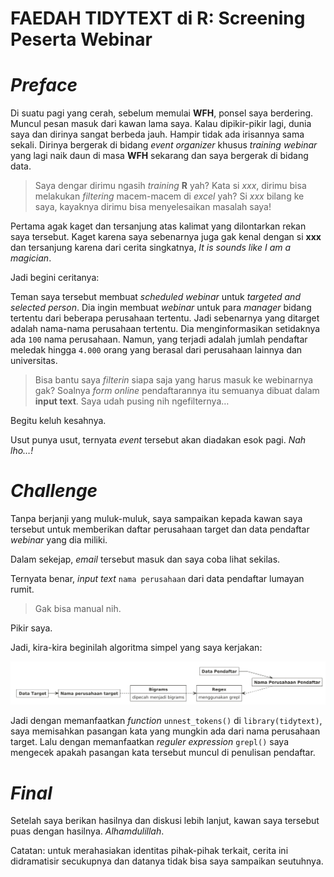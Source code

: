 FAEDAH TIDYTEXT di R: Screening Peserta Webinar
================

# *Preface*

Di suatu pagi yang cerah, sebelum memulai **WFH**, ponsel saya
berdering. Muncul pesan masuk dari kawan lama saya. Kalau dipikir-pikir
lagi, dunia saya dan dirinya sangat berbeda jauh. Hampir tidak ada
irisannya sama sekali. Dirinya bergerak di bidang *event organizer*
khusus *training webinar* yang lagi naik daun di masa **WFH** sekarang
dan saya bergerak di bidang data.

> Saya dengar dirimu ngasih *training* **R** yah? Kata si *xxx*, dirimu
> bisa melakukan *filtering* macem-macem di *excel* yah? Si *xxx* bilang
> ke saya, kayaknya dirimu bisa menyelesaikan masalah saya\!

Pertama agak kaget dan tersanjung atas kalimat yang dilontarkan rekan
saya tersebut. Kaget karena saya sebenarnya juga gak kenal dengan si
**xxx** dan tersanjung karena dari cerita singkatnya, *It is sounds like
I am a magician*.

Jadi begini ceritanya:

Teman saya tersebut membuat *scheduled webinar* untuk *targeted and
selected person*. Dia ingin membuat *webinar* untuk para *manager*
bidang tertentu dari beberapa perusahaan tertentu. Jadi sebenarnya yang
ditarget adalah nama-nama perusahaan tertentu. Dia menginformasikan
setidaknya ada `100` nama perusahaan. Namun, yang terjadi adalah jumlah
pendaftar meledak hingga `4.000` orang yang berasal dari perusahaan
lainnya dan universitas.

> Bisa bantu saya *filterin* siapa saja yang harus masuk ke webinarnya
> gak? Soalnya *form online* pendaftarannya itu semuanya dibuat dalam
> **input text**. Saya udah pusing nih ngefilternya…

Begitu keluh kesahnya.

Usut punya usut, ternyata *event* tersebut akan diadakan esok pagi. *Nah
lho…\!*

# *Challenge*

Tanpa berjanji yang muluk-muluk, saya sampaikan kepada kawan saya
tersebut untuk memberikan daftar perusahaan target dan data pendaftar
*webinar* yang dia miliki.

Dalam sekejap, *email* tersebut masuk dan saya coba lihat sekilas.

Ternyata benar, *input text* `nama perusahaan` dari data pendaftar
lumayan rumit.

> Gak bisa manual nih.

Pikir saya.

Jadi, kira-kira beginilah algoritma simpel yang saya kerjakan:

![](blog-post_files/figure-gfm/unnamed-chunk-1-1.png)<!-- -->

Jadi dengan memanfaatkan *function* `unnest_tokens()` di
`library(tidytext)`, saya memisahkan pasangan kata yang mungkin ada dari
nama perusahaan target. Lalu dengan memanfaatkan *reguler expression*
`grepl()` saya mengecek apakah pasangan kata tersebut muncul di
penulisan pendaftar.

# *Final*

Setelah saya berikan hasilnya dan diskusi lebih lanjut, kawan saya
tersebut puas dengan hasilnya. *Alhamdulillah*.

Catatan: untuk merahasiakan identitas pihak-pihak terkait, cerita ini
didramatisir secukupnya dan datanya tidak bisa saya sampaikan seutuhnya.
